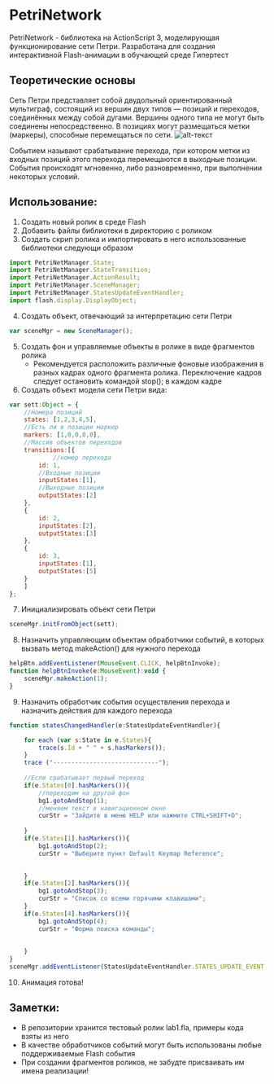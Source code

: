 # PetriNetwork
PetriNetwork - библиотека на ActionScript 3, моделирующая функционирование сети Петри. Разработана для создания интерактивной Flash-анимации в обучающей среде Гипертест 

## Теоретические основы

Сеть Петри представляет собой двудольный ориентированный мультиграф, состоящий из вершин двух типов — позиций и переходов, соединённых между собой дугами. Вершины одного типа не могут быть соединены непосредственно. В позициях могут размещаться метки (маркеры), способные перемещаться по сети.
![alt-текст](https://upload.wikimedia.org/wikipedia/commons/f/fe/Detailed_petri_net.png )

Событием называют срабатывание перехода, при котором метки из входных позиций этого перехода перемещаются в выходные позиции. События происходят мгновенно, либо разновременно, при выполнении некоторых условий.

## Использование:
1. Создать новый ролик в среде Flash
2. Добавить файлы библиотеки в директорию с роликом
1. Создать скрип ролика и импортировать в него использованные библиотеки следующи образом
```javascript
import PetriNetManager.State;
import PetriNetManager.StateTransition;
import PetriNetManager.ActionResult;
import PetriNetManager.SceneManager;
import PetriNetManager.StatesUpdateEventHandler;
import flash.display.DisplayObject;
```
4. Создать объект, отвечающий за интерпретацию сети Петри
```javascript
var sceneMgr = new SceneManager();
```
5. Создать фон и управляемые объекты в ролике в виде фрагментов ролика
   * Рекомендуется расположить различные фоновые изображения в разных кадрах одного фрагмента ролика. Переключение кадров следует остановить командой stop(); в каждом кадре
6. Создать объект модели сети Петри вида:
```javascript
var sett:Object = {
    //Номера позиций
    states: [1,2,3,4,5],
    //Есть ли в позиции маркер
    markers: [1,0,0,0,0],
    //Массив объектов переходов
    transitions:[{
    		//номер перехода
		id: 1,
		//Входные позиции
		inputStates:[1],
		//Выходные позиции
		outputStates:[2]
	},
	{
		id: 2,
		inputStates:[2],
		outputStates:[3]
	},
	{
		id: 3,
		inputStates:[1],
		outputStates:[5]
	}
	] 
};
```
7. Инициализировать объект сети Петри 
```javascript
sceneMgr.initFromObject(sett);
```
8. Назначить управляющим объектам обработчики событий, в которых вызвать метод makeAction() для нужного перехода
```javascript
helpBtn.addEventListener(MouseEvent.CLICK, helpBtnInvoke);
function helpBtnInvoke(e:MouseEvent):void {
	sceneMgr.makeAction(1);
}

```

9. Назначить обработчик события осуществления перехода и назначить действия для каждого перехода
```javascript
function statesChangedHandler(e:StatesUpdateEventHandler){

	for each (var s:State in e.States){
		trace(s.Id + " " + s.hasMarkers());
	}
	trace ("-----------------------------");
	
	//Если срабатывает первый переход
	if(e.States[0].hasMarkers()){
		//переходим на другой фон
		bg1.gotoAndStop(1);
		//меняем текст в навигационном окне
		curStr = "Зайдите в меню HELP или нажмите CTRL+SHIFT+D";
		
	}
	if(e.States[1].hasMarkers()){
		bg1.gotoAndStop(2);
		curStr = "Выберите пункт Default Keymap Reference";

		
	}
	if(e.States[2].hasMarkers()){
		bg1.gotoAndStop(3);
		curStr = "Список со всеми горячими клавишами";
	}
	if(e.States[4].hasMarkers()){
		bg1.gotoAndStop(4);
		curStr = "Форма поиска команды";
		
		
	}
}
sceneMgr.addEventListener(StatesUpdateEventHandler.STATES_UPDATE_EVENT, statesChangedHandler);	
```
10. Анимация готова!

## Заметки:
* В репозитории хранится тестовый ролик lab1.fla, примеры кода взяты из него
* В качестве обработчиков событий могут быть использованы любые поддерживаемые Flash события
* При создании фрагментов роликов, не забудте присваивать им имена реализации!
